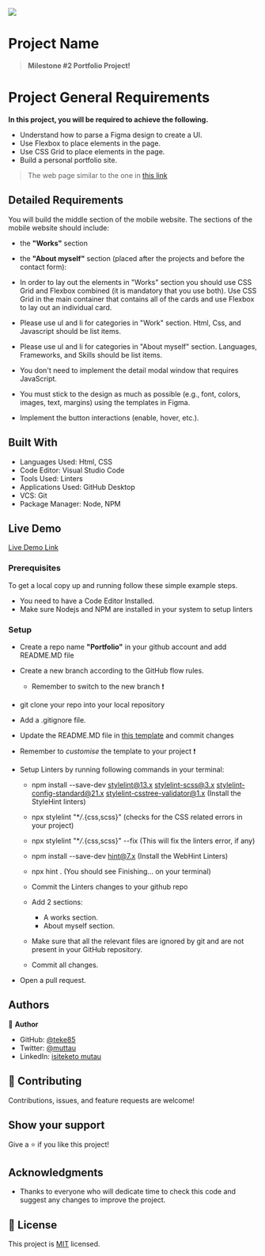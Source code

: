 ![](https://img.shields.io/badge/Microverse-blueviolet)

# Project Name

> **Milestone #2 Portfolio Project!**

# Project General Requirements

**In this project, you will be required to achieve the following.**

- Understand how to parse a Figma design to create a UI.
- Use Flexbox to place elements in the page.
- Use CSS Grid to place elements in the page.
- Build a personal portfolio site.

> The web page similar to the one in [this link](https://www.figma.com/file/l7SqJ3ZfkAKih9sFxvWSR4/Microverse-Student-Project-1?node-id=0%3A1)

## Detailed Requirements

You will build the middle section of the mobile website. The sections of the mobile website should include:

- the **"Works"** section

- the **"About myself"** section (placed after the projects and before the contact form):

- In order to lay out the elements in "Works" section you should use CSS Grid and Flexbox combined (it is mandatory that you use both). Use CSS Grid in the main container that contains all of the cards and use Flexbox to lay out an individual card.

- Please use ul and li for categories in "Work" section. Html, Css, and Javascript should be list items.

- Please use ul and li for categories in "About myself" section. Languages, Frameworks, and Skills should be list items.

- You don't need to implement the detail modal window that requires JavaScript.

- You must stick to the design as much as possible (e.g., font, colors, images, text, margins) using the templates in Figma.

- Implement the button interactions (enable, hover, etc.).

## Built With

- Languages Used: Html, CSS
- Code Editor: Visual Studio Code
- Tools Used: Linters
- Applications Used: GitHub Desktop
- VCS: Git
- Package Manager: Node, NPM

## Live Demo

[Live Demo Link](https://teke85.github.io/portfolio_project-setup/)

### Prerequisites

To get a local copy up and running follow these simple example steps.

- You need to have a Code Editor Installed.
- Make sure Nodejs and NPM are installed in your system to setup linters

### Setup

- Create a repo name **"Portfolio"** in your github account and add README.MD file
- Create a new branch according to the GitHub flow rules.
  - Remember to switch to the new branch :exclamation:
- git clone your repo into your local repository
- Add a .gitignore file.
- Update the README.MD file in [this template](https://github.com/microverseinc/readme-template) and commit changes
- Remember to _customise_ the template to your project :exclamation:
- Setup Linters by running following commands in your terminal:

  - npm install --save-dev stylelint@13.x stylelint-scss@3.x stylelint-config-standard@21.x stylelint-csstree-validator@1.x (Install the StyleHint linters)
  - npx stylelint "\*_/_.{css,scss}" (checks for the CSS related errors in your project)
  - npx stylelint "\*_/_.{css,scss}" --fix (This will fix the linters error, if any)
  - npm install --save-dev hint@7.x (Install the WebHint Linters)
  - npx hint . (You should see Finishing... on your terminal)
  - Commit the Linters changes to your github repo

  - Add 2 sections:
    - A works section.
    - About myself section.
  - Make sure that all the relevant files are ignored by git and are not present in your GitHub repository.
  - Commit all changes.

- Open a pull request.

## Authors

👤 **Author**

- GitHub: [@teke85](https://github.com/teke85)
- Twitter: [@muttau](https://twitter.com/muttau)
- LinkedIn: [isiteketo mutau](https://www.linkedin.com/in/isiteketo-mutau-736894241/)

## 🤝 Contributing

Contributions, issues, and feature requests are welcome!

## Show your support

Give a ⭐️ if you like this project!

## Acknowledgments

- Thanks to everyone who will dedicate time to check this code and suggest any changes to improve the project.

## 📝 License

This project is [MIT](./MIT.md) licensed.
